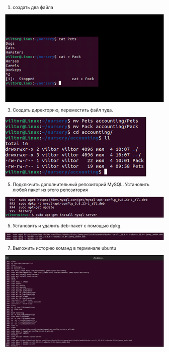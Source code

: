 1. создать два файла
   
![img.png](images/task1.png)

3. Создать директорию, переместить файл туда.
   
![img.png](images/task2.png)

5. Подключить дополнительный репозиторий MySQL. Установить любой пакет из этого репозитория
   
![img.png](images/task3.png)

5. Установить и удалить deb-пакет с помощью dpkg.
   
![img.png](images/task4.png)

7. Выложить историю команд в терминале ubuntu
   
![img.png](images/task5.png)
